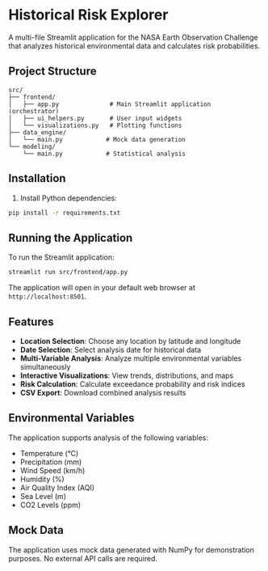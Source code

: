# Historical Risk Explorer

A multi-file Streamlit application for the NASA Earth Observation Challenge that analyzes historical environmental data and calculates risk probabilities.

## Project Structure

```
src/
├── frontend/
│   ├── app.py              # Main Streamlit application (orchestrator)
│   ├── ui_helpers.py       # User input widgets
│   └── visualizations.py   # Plotting functions
├── data_engine/
│   └── main.py            # Mock data generation
└── modeling/
    └── main.py            # Statistical analysis
```

## Installation

1. Install Python dependencies:
```bash
pip install -r requirements.txt
```

## Running the Application

To run the Streamlit application:

```bash
streamlit run src/frontend/app.py
```

The application will open in your default web browser at `http://localhost:8501`.

## Features

- **Location Selection**: Choose any location by latitude and longitude
- **Date Selection**: Select analysis date for historical data
- **Multi-Variable Analysis**: Analyze multiple environmental variables simultaneously
- **Interactive Visualizations**: View trends, distributions, and maps
- **Risk Calculation**: Calculate exceedance probability and risk indices
- **CSV Export**: Download combined analysis results

## Environmental Variables

The application supports analysis of the following variables:
- Temperature (°C)
- Precipitation (mm)
- Wind Speed (km/h)
- Humidity (%)
- Air Quality Index (AQI)
- Sea Level (m)
- CO2 Levels (ppm)

## Mock Data

The application uses mock data generated with NumPy for demonstration purposes. No external API calls are required.
